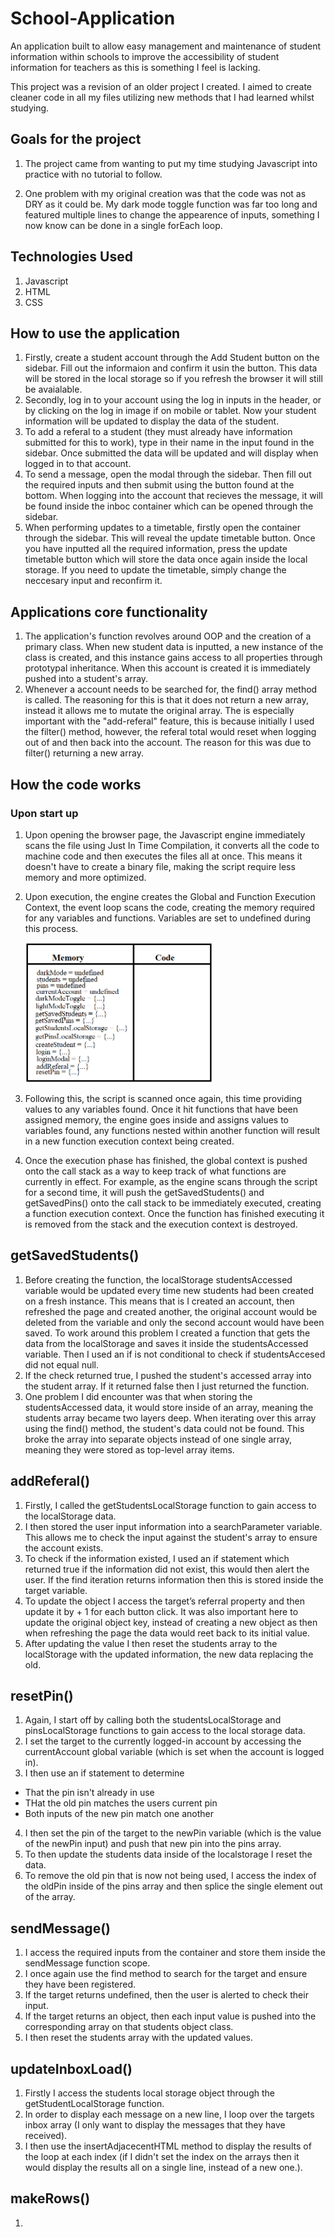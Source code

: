 # School-Application

An application built to allow easy management and maintenance of student information within schools to improve the accessibility of student information for teachers as this is something I feel is lacking.

This project was a revision of an older project I created. I aimed to create cleaner code in all my files utilizing new methods that I had learned whilst studying.

## Goals for the project

1. The project came from wanting to put my time studying Javascript into practice with no tutorial to follow.

1. One problem with my original creation was that the code was not as DRY as it could be. My dark mode toggle function was far too long and featured multiple lines to change the appearence of inputs, something I now know can be done in a single forEach loop.

## Technologies Used

1. Javascript
1. HTML
1. CSS

## How to use the application

1. Firstly, create a student account through the Add Student button on the sidebar. Fill out the informaion and confirm it usin the button. This data will be stored in the local storage so if you refresh the browser it will still be avaialable.
1. Secondly, log in to your account using the log in inputs in the header, or by clicking on the log in image if on mobile or tablet. Now your student information will be updated to display the data of the student.
1. To add a referal to a student (they must already have information submitted for this to work), type in their name in the input found in the sidebar. Once submitted the data will be updated and will display when logged in to that account.
1. To send a message, open the modal through the sidebar. Then fill out the required inputs and then submit using the button found at the bottom. When logging into the account that recieves the message, it will be found inside the inboc container which can be opened through the sidebar.
1. When performing updates to a timetable, firstly open the container through the sidebar. This will reveal the update timetable button. Once you have inputted all the required information, press the update timetable button which will store the data once again inside the local storage. If you need to update the timetable, simply change the neccesary input and reconfirm it.

## Applications core functionality

1. The application's function revolves around OOP and the creation of a primary class. When new student data is inputted, a new instance of the class is created, and this instance gains access to all properties through prototypal inheritance. When this account is created it is immediately pushed into a student's array.
1. Whenever a account needs to be searched for, the find() array method is called. The reasoning for this is that it does not return a new array, instead it allows me to mutate the original array. The is especially important with the "add-referal" feature, this is because initially I used the filter() method, however, the referal total would reset when logging out of and then back into the account. The reason for this was due to filter() returning a new array.

## How the code works

### Upon start up

1. Upon opening the browser page, the Javascript engine immediately scans the file using Just In Time Compilation, it converts all the code to machine code and then executes the files all at once. This means it doesn't have to create a binary file, making the script require less memory and more optimized.
1. Upon execution, the engine creates the Global and Function Execution Context, the event loop scans the code, creating the memory required for any variables and functions. Variables are set to undefined during this process.

   <img src="./images/process/creation-phase.png" width="300" />

1. Following this, the script is scanned once again, this time providing values to any variables found. Once it hit functions that have been assigned memory, the engine goes inside and assigns values to variables found, any functions nested within another function will result in a new function execution context being created.
1. Once the execution phase has finished, the global context is pushed onto the call stack as a way to keep track of what functions are currently in effect. For example, as the engine scans through the script for a second time, it will push the getSavedStudents() and getSavedPins() onto the call stack to be immediately executed, creating a function execution context. Once the function has finished executing it is removed from the stack and the execution context is destroyed.

## getSavedStudents()

1. Before creating the function, the localStorage studentsAccessed variable would be updated every time new students had been created on a fresh instance. This means that is I created an account, then refreshed the page and created another, the original account would be deleted from the variable and only the second account would have been saved. To work around this problem I created a function that gets the data from the localStorage and saves it inside the studentsAccessed variable. Then I used an if is not conditional to check if studentsAccesed did not equal null.
1. If the check returned true, I pushed the student's accessed array into the student array. If it returned false then I just returned the function.
1. One problem I did encounter was that when storing the studentsAccessed data, it would store inside of an array, meaning the students array became two layers deep. When iterating over this array using the find() method, the student's data could not be found. This broke the array into separate objects instead of one single array, meaning they were stored as top-level array items.

## addReferal()

1. Firstly, I called the getStudentsLocalStorage function to gain access to the localStorage data.
1. I then stored the user input information into a searchParameter variable. This allows me to check the input against the student's array to ensure the account exists.
1. To check if the information existed, I used an if statement which returned true if the information did not exist, this would then alert the user. If the find iteration returns information then this is stored inside the target variable.
1. To update the object I access the target’s referral property and then update it by + 1 for each button click. It was also important here to update the original object key, instead of creating a new object as then when refreshing the page the data would reet back to its initial value.
1. After updating the value I then reset the students array to the localStorage with the updated information, the new data replacing the old.

## resetPin()

1. Again, I start off by calling both the studentsLocalStorage and pinsLocalStorage functions to gain access to the local storage data.
1. I set the target to the currently logged-in account by accessing the currentAccount global variable (which is set when the account is logged in).
1. I then use an if statement to determine

- That the pin isn't already in use
- THat the old pin matches the users current pin
- Both inputs of the new pin match one another

4. I then set the pin of the target to the newPin variable (which is the value of the newPin input) and push that new pin into the pins array.
1. To then update the students data inside of the localstorage I reset the data.
1. To remove the old pin that is now not being used, I access the index of the oldPin inside of the pins array and then splice the single element out of the array.

## sendMessage()

1. I access the required inputs from the container and store them inside the sendMessage function scope.
1. I once again use the find method to search for the target and ensure they have been registered.
1. If the target returns undefined, then the user is alerted to check their input.
1. If the target returns an object, then each input value is pushed into the corresponding array on that students object class.
1. I then reset the students array with the updated values.

## updateInboxLoad()

1. Firstly I access the students local storage object through the getStudentLocalStorage function.
1. In order to display each message on a new line, I loop over the targets inbox array (I only want to display the messages that they have received).
1. I then use the insertAdjacecentHTML method to display the results of the loop at each index (if I didn't set the index on the arrays then it would display the results all on a single line, instead of a new one.).

## makeRows()

1.
